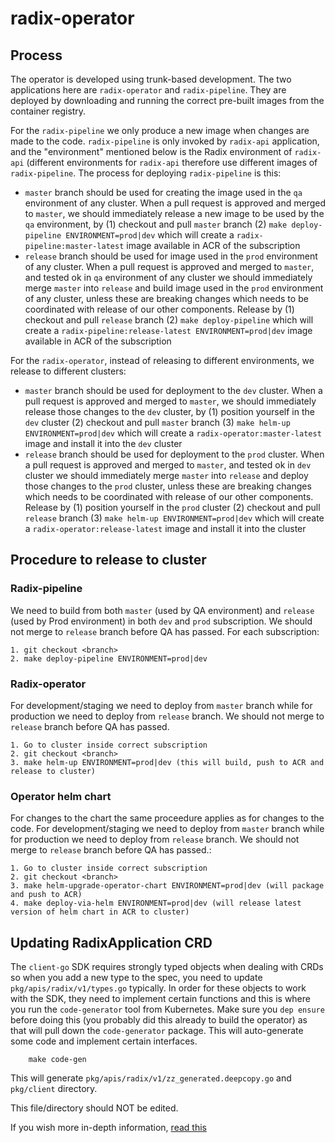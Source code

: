 # radix-operator

## Process

The operator is developed using trunk-based development. The two applications here are `radix-operator` and `radix-pipeline`. They are deployed by downloading and running the correct pre-built images from the container registry. 

For the `radix-pipeline` we only produce a new image when changes are made to the code. `radix-pipeline` is only invoked by `radix-api` application, and the "environment" mentioned below is the Radix environment of `radix-api` (different environments for `radix-api` therefore use different images of `radix-pipeline`. The process for deploying `radix-pipeline` is this:

- `master` branch should be used for creating the image used in the `qa` environment of any cluster. When a pull request is approved and merged to `master`, we should immediately release a new image to be used by the `qa` environment, by (1) checkout and pull `master` branch (2) `make deploy-pipeline ENVIRONMENT=prod|dev` which will create a `radix-pipeline:master-latest` image available in ACR of the subscription
- `release` branch should be used for image used in the `prod` environment of any cluster. When a pull request is approved and merged to `master`, and tested ok in `qa` environment of any cluster we should immediately merge `master` into `release` and build image used in the `prod` environment of any cluster, unless these are breaking changes which needs to be coordinated with release of our other components. Release by (1) checkout and pull `release` branch (2) `make deploy-pipeline` which will create a `radix-pipeline:release-latest ENVIRONMENT=prod|dev` image available in ACR of the subscription

For the `radix-operator`, instead of releasing to different environments, we release to different clusters:

- `master` branch should be used for deployment to the `dev` cluster. When a pull request is approved and merged to `master`, we should immediately release those changes to the `dev` cluster, by (1) position yourself in the `dev` cluster (2) checkout and pull `master` branch (3) `make helm-up ENVIRONMENT=prod|dev` which will create a `radix-operator:master-latest` image and install it into the `dev` cluster
- `release` branch should be used for deployment to the `prod` cluster. When a pull request is approved and merged to `master`, and tested ok in `dev` cluster we should immediately merge `master` into `release` and deploy those changes to the `prod` cluster, unless these are breaking changes which needs to be coordinated with release of our other components. Release by (1) position yourself in the `prod` cluster (2) checkout and pull `release` branch (3) `make helm-up ENVIRONMENT=prod|dev` which will create a `radix-operator:release-latest` image and install it into the cluster

## Procedure to release to cluster

### Radix-pipeline

We need to build from both `master` (used by QA environment) and `release` (used by Prod environment) in both `dev` and `prod` subscription. We should not merge to `release` branch before QA has passed.
For each subscription:

```
1. git checkout <branch>
2. make deploy-pipeline ENVIRONMENT=prod|dev
```

### Radix-operator

For development/staging we need to deploy from `master` branch while for production we need to deploy from `release` branch. We should not merge to `release` branch before QA has passed.

```
1. Go to cluster inside correct subscription
2. git checkout <branch>
3. make helm-up ENVIRONMENT=prod|dev (this will build, push to ACR and release to cluster)
```

### Operator helm chart

For changes to the chart the same proceedure applies as for changes to the code. For development/staging we need to deploy from `master` branch while for production we need to deploy from `release` branch. We should not merge to `release` branch before QA has passed.:

```
1. Go to cluster inside correct subscription
2. git checkout <branch>
3. make helm-upgrade-operator-chart ENVIRONMENT=prod|dev (will package and push to ACR)
4. make deploy-via-helm ENVIRONMENT=prod|dev (will release latest version of helm chart in ACR to cluster)
```

## Updating RadixApplication CRD

The `client-go` SDK requires strongly typed objects when dealing with CRDs so when you add a new type to the spec, you need to update `pkg/apis/radix/v1/types.go` typically.
In order for these objects to work with the SDK, they need to implement certain functions and this is where you run the `code-generator` tool from Kubernetes.
Make sure you `dep ensure` before doing this (you probably did this already to build the operator) as that will pull down the `code-generator` package.
This will auto-generate some code and implement certain interfaces.

        make code-gen

This will generate `pkg/apis/radix/v1/zz_generated.deepcopy.go` and `pkg/client` directory.

This file/directory should NOT be edited.

If you wish more in-depth information, [read this](https://blog.openshift.com/kubernetes-deep-dive-code-generation-customresources/)
